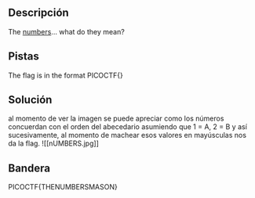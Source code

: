 ## Descripción
The [numbers](https://jupiter.challenges.picoctf.org/static/f209a32253affb6f547a585649ba4fda/the_numbers.png)... what do they mean?
## Pistas 
The flag is in the format PICOCTF{}
## Solución
al momento de ver la imagen se puede apreciar como los números concuerdan con el orden del abecedario asumiendo que 1 = A, 2 = B y así sucesivamente, al momento de machear esos valores en mayúsculas nos  da la flag.
![[nUMBERS.jpg]]
## Bandera
PICOCTF{THENUMBERSMASON}

